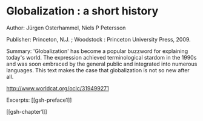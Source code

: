 

# Globalization : a short history

Author: Jürgen Osterhammel, Niels P Petersson

Publisher: Princeton, N.J. ; Woodstock : Princeton University Press, 2009.

Summary: 'Globalization' has become a popular buzzword for explaining today's world. The expression achieved terminological stardom in the 1990s and was soon embraced by the general public and integrated into numerous languages. This text makes the case that globalization is not so new after all.

http://www.worldcat.org/oclc/319499271

Excerpts:
[[gsh-preface1]]

[[gsh-chapter1]]
